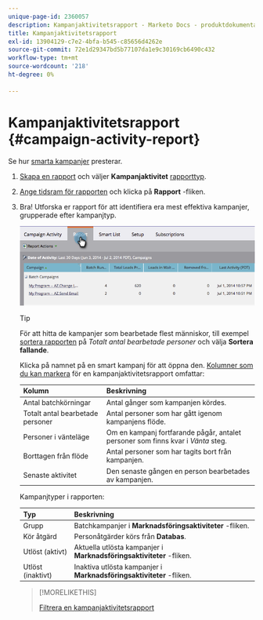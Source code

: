```yaml
---
unique-page-id: 2360057
description: Kampanjaktivitetsrapport - Marketo Docs - produktdokumentation
title: Kampanjaktivitetsrapport
exl-id: 13904129-c7e2-4bfa-b545-c85656d4262e
source-git-commit: 72e1d29347bd5b77107da1e9c30169cb6490c432
workflow-type: tm+mt
source-wordcount: '218'
ht-degree: 0%

---
```


# Kampanjaktivitetsrapport {#campaign-activity-report}

Se hur [smarta kampanjer](/help/marketo/product-docs/core-marketo-concepts/smart-campaigns/creating-a-smart-campaign/understanding-batch-and-trigger-smart-campaigns.md) presterar.

1. [Skapa en rapport](/help/marketo/product-docs/reporting/basic-reporting/creating-reports/create-a-report-in-a-program.md) och väljer **Kampanjaktivitet** [rapporttyp](/help/marketo/product-docs/reporting/basic-reporting/report-types/report-type-overview.md).

1. [Ange tidsram för rapporten](/help/marketo/product-docs/reporting/basic-reporting/editing-reports/change-a-report-time-frame.md) och klicka på **Rapport** -fliken.

1. Bra! Utforska er rapport för att identifiera era mest effektiva kampanjer, grupperade efter kampanjtyp.

   ![](assets/image2014-9-16-16-3a8-3a45.png)

   >[!TIP]
   >
   >För att hitta de kampanjer som bearbetade flest människor, till exempel [sortera rapporten](/help/marketo/product-docs/reporting/basic-reporting/editing-reports/sort-report-on-columns.md) på _Totalt antal bearbetade personer_ och välja **Sortera fallande**.

   Klicka på namnet på en smart kampanj för att öppna den.  [Kolumner som du kan markera](/help/marketo/product-docs/reporting/basic-reporting/editing-reports/select-report-columns.md) för en kampanjaktivitetsrapport omfattar:

   | Kolumn | Beskrivning |
   |---|---|
   | Antal batchkörningar | Antal gånger som kampanjen kördes. |
   | Totalt antal bearbetade personer | Antal personer som har gått igenom kampanjens flöde. |
   | Personer i vänteläge | Om en kampanj fortfarande pågår, antalet personer som finns kvar i *Vänta* steg. |
   | Borttagen från flöde | Antal personer som har tagits bort från kampanjen. |
   | Senaste aktivitet | Den senaste gången en person bearbetades av kampanjen. |

   Kampanjtyper i rapporten:

   | Typ | Beskrivning |
   |---|---|
   | Grupp | Batchkampanjer i **Marknadsföringsaktiviteter** -fliken. |
   | Kör åtgärd | Personåtgärder körs från **Databas**. |
   | Utlöst (aktivt) | Aktuella utlösta kampanjer i **Marknadsföringsaktiviteter** -fliken. |
   | Utlöst (inaktivt) | Inaktiva utlösta kampanjer i **Marknadsföringsaktiviteter** -fliken. |

   >[!MORELIKETHIS]
   >
   >[Filtrera en kampanjaktivitetsrapport](/help/marketo/product-docs/reporting/basic-reporting/report-activity/filter-a-campaign-activity-report.md)
